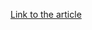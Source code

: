 [Link to the article](https://www.welivesecurity.com/2015/01/06/bitstamp-hacked-5-million-bitcoin/)
